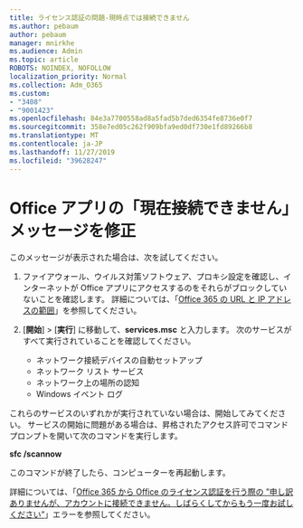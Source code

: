 ```yaml
---
title: ライセンス認証の問題-現時点では接続できません
ms.author: pebaum
author: pebaum
manager: mnirkhe
ms.audience: Admin
ms.topic: article
ROBOTS: NOINDEX, NOFOLLOW
localization_priority: Normal
ms.collection: Adm_O365
ms.custom:
- "3408"
- "9001423"
ms.openlocfilehash: 84e3a7700558ad8a5fad5b7ded6354fe8736e0f7
ms.sourcegitcommit: 358e7ed05c262f909bfa9ed0df730e1fd89266b8
ms.translationtype: MT
ms.contentlocale: ja-JP
ms.lasthandoff: 11/27/2019
ms.locfileid: "39628247"
---
```

# <a name="fixing-the-office-apps-we-are-unable-to-connect-right-now-message"></a>Office アプリの「現在接続できません」メッセージを修正

このメッセージが表示された場合は、次を試してください。

1. ファイアウォール、ウイルス対策ソフトウェア、プロキシ設定を確認し、インターネットが Office アプリにアクセスするのをそれらがブロックしていないことを確認します。 詳細については、「[Office 365 の URL と IP アドレスの範囲](https://docs.microsoft.com/office365/enterprise/urls-and-ip-address-ranges)」を参照してください。

2. [**開始**] > [**実行**] に移動して、**services.msc** と入力します。 次のサービスがすべて実行されていることを確認してください。
    - ネットワーク接続デバイスの自動セットアップ
    - ネットワーク リスト サービス
    - ネットワーク上の場所の認知
    - Windows イベント ログ

これらのサービスのいずれかが実行されていない場合は、開始してみてください。 サービスの開始に問題がある場合は、昇格されたアクセス許可でコマンド プロンプトを開いて次のコマンドを実行します。

**sfc /scannow**

このコマンドが終了したら、コンピューターを再起動します。

詳細については、「[Office 365 から Office のライセンス認証を行う際の ”申し訳ありませんが、アカウントに接続できません。しばらくしてからもう一度お試しください”](https://docs.microsoft.com/office/troubleshoot/activation-installation/issue-when-activate-office-from-office-365)」エラーを参照してください。